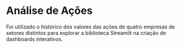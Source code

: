 # Análise de Ações

Foi utilizado o histórico dos valores das ações de quatro empresas de setores distintos para explorar a biblioteca Streamlit na criação de dashboards interativos.
